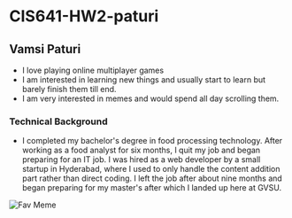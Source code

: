 # CIS641-HW2-paturi

## Vamsi Paturi
* I love playing online multiplayer games
* I am interested in learning new things and usually start to learn but barely finish them till end.
* I am very interested in memes and would spend all day scrolling them.

### Technical Background
 - I completed my bachelor's degree in food processing technology. After working as a food analyst for six months, I quit my job and began preparing for an IT job. I was hired as a web developer by a small startup in Hyderabad, where I used to only handle the content addition part rather than direct coding. I left the job after about nine months and began preparing for my master's after which I landed up here at GVSU.

![Fav Meme](https://pbs.twimg.com/media/EbN1_C2XQAA6x4a.jpg)
